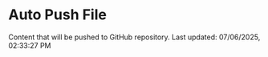 # Auto Push File

Content that will be pushed to GitHub repository.
Last updated: 07/06/2025, 02:33:27 PM